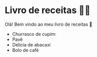 # Livro de receitas :man_cook:

Olá! Bem vindo ao meu livro de receitas :wave:

- Churrasco de cupim:
- Pavê
- Delícia de abacaxi
- Bolo de café

